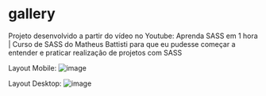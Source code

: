# gallery
Projeto desenvolvido a partir do vídeo no Youtube: Aprenda SASS em 1 hora | Curso de SASS do Matheus Battisti para que eu pudesse começar a entender e praticar realização de projetos com SASS

Layout Mobile:
![image](https://user-images.githubusercontent.com/68860740/168497781-d891f5f9-9f48-4bbb-9ee0-5d7f4bfed0db.png)


Layout Desktop:
![image](https://user-images.githubusercontent.com/68860740/168497750-1bda0caa-6ec3-40aa-bc08-1f512a194db9.png)


